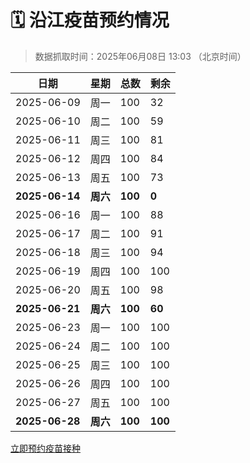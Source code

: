 # 🗓️ 沿江疫苗预约情况

> 数据抓取时间：2025年06月08日 13:03 （北京时间）

| 日期 | 星期 | 总数 | 剩余 |
|------|------|------|------|
| 2025-06-09 | 周一 | 100 | 32 |
| 2025-06-10 | 周二 | 100 | 59 |
| 2025-06-11 | 周三 | 100 | 81 |
| 2025-06-12 | 周四 | 100 | 84 |
| 2025-06-13 | 周五 | 100 | 73 |
| **2025-06-14** | **周六** | **100** | **0** |
| 2025-06-16 | 周一 | 100 | 88 |
| 2025-06-17 | 周二 | 100 | 91 |
| 2025-06-18 | 周三 | 100 | 94 |
| 2025-06-19 | 周四 | 100 | 100 |
| 2025-06-20 | 周五 | 100 | 98 |
| **2025-06-21** | **周六** | **100** | **60** |
| 2025-06-23 | 周一 | 100 | 100 |
| 2025-06-24 | 周二 | 100 | 100 |
| 2025-06-25 | 周三 | 100 | 100 |
| 2025-06-26 | 周四 | 100 | 100 |
| 2025-06-27 | 周五 | 100 | 100 |
| **2025-06-28** | **周六** | **100** | **100** |


<div class="button-container">
<a class="btn" href="http://yfzweb.ishequ.net/#/login" target="_blank">立即预约疫苗接种</a>
</div>
